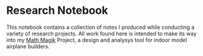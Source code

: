 <!-- #raw -->

<!-- #endraw -->

# Research Notebook

This notebook contains a collection of notes I produced while conducting a variety of research projects. All work found here is intended to make its way into my [Math Magik](https://rblack42.github.io/math-magik) Project, a design and analysys tool for indoor model airplane builders. 

```{tableofcontents}
```

```python

```
